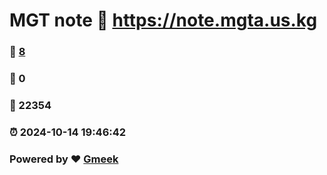 # MGT note :link: https://note.mgta.us.kg 
### :page_facing_up: [8](https://note.mgta.us.kg/tag.html) 
### :speech_balloon: 0 
### :hibiscus: 22354 
### :alarm_clock: 2024-10-14 19:46:42 
### Powered by :heart: [Gmeek](https://github.com/Meekdai/Gmeek)
